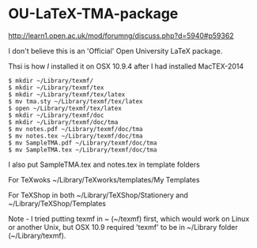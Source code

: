OU-LaTeX-TMA-package
====================

http://learn1.open.ac.uk/mod/forumng/discuss.php?d=5940#p59362

I don't believe this is an 'Official' Open University LaTeX package.

Thsi is how *I* installed it on OSX 10.9.4 after I had installed MacTEX-2014 

	$ mkdir ~/Library/texmf/
	$ mkdir ~/Library/texmf/tex
	$ mkdir ~/Library/texmf/tex/latex
	$ mv tma.sty ~/Library/texmf/tex/latex
	$ open ~/Library/texmf/tex/latex
	$ mkdir ~/Library/texmf/doc
	$ mkdir ~/Library/texmf/doc/tma
	$ mv notes.pdf ~/Library/texmf/doc/tma
	$ mv notes.tex ~/Library/texmf/doc/tma
	$ mv SampleTMA.pdf ~/Library/texmf/doc/tma
	$ mv SampleTMA.tex ~/Library/texmf/doc/tma

I also put SampleTMA.tex and notes.tex in template folders

For TeXwoks ~/Library/TeXworks/templates/My Templates

For TeXShop in both ~/Library/TeXShop/Stationery and ~/Library/TeXShop/Templates

Note - I tried putting texmf in ~ (~/texmf) first, which would work on Linux or another Unix, but OSX 10.9 required 'texmf' to be in ~/Library folder (~/Library/texmf).


